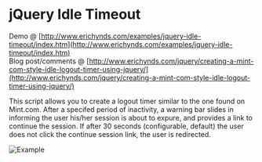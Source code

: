 # jQuery Idle Timeout

Demo @ [http://www.erichynds.com/examples/jquery-idle-timeout/index.htm](http://www.erichynds.com/examples/jquery-idle-timeout/index.htm)  
Blog post/comments @ [http://www.erichynds.com/jquery/creating-a-mint-com-style-idle-logout-timer-using-jquery/](http://www.erichynds.com/jquery/creating-a-mint-com-style-idle-logout-timer-using-jquery/)  

This script allows you to create a logout timer similar to the one found on Mint.com.  After a specifed period of inactivity, a warning bar
slides in informing the user his/her session is about to expure, and provides a link to continue the session.  If after 30 seconds (configurable, default) 
the user does not click the continue session link, the user is redirected.

![Example](http://www.erichynds.com/examples/jquery-idle-timeout/screenshot.gif)
